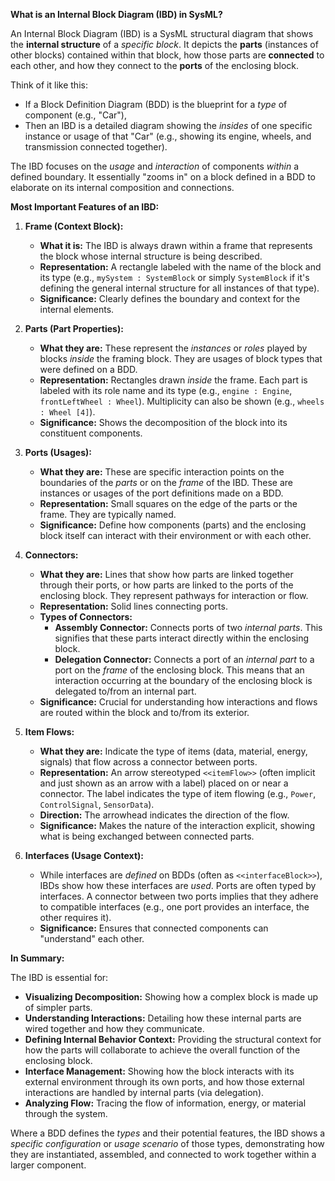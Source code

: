 **What is an Internal Block Diagram (IBD) in SysML?**

An Internal Block Diagram (IBD) is a SysML structural diagram that shows the **internal structure** of a *specific block*. It depicts the **parts** (instances of other blocks) contained within that block, how those parts are **connected** to each other, and how they connect to the **ports** of the enclosing block.

Think of it like this:
*   If a Block Definition Diagram (BDD) is the blueprint for a *type* of component (e.g., "Car"),
*   Then an IBD is a detailed diagram showing the *insides* of one specific instance or usage of that "Car" (e.g., showing its engine, wheels, and transmission connected together).

The IBD focuses on the *usage* and *interaction* of components *within* a defined boundary. It essentially "zooms in" on a block defined in a BDD to elaborate on its internal composition and connections.

**Most Important Features of an IBD:**

1.  **Frame (Context Block):**
    *   **What it is:** The IBD is always drawn within a frame that represents the block whose internal structure is being described.
    *   **Representation:** A rectangle labeled with the name of the block and its type (e.g., `mySystem : SystemBlock` or simply `SystemBlock` if it's defining the general internal structure for all instances of that type).
    *   **Significance:** Clearly defines the boundary and context for the internal elements.

2.  **Parts (Part Properties):**
    *   **What they are:** These represent the *instances* or *roles* played by blocks *inside* the framing block. They are usages of block types that were defined on a BDD.
    *   **Representation:** Rectangles drawn *inside* the frame. Each part is labeled with its role name and its type (e.g., `engine : Engine`, `frontLeftWheel : Wheel`). Multiplicity can also be shown (e.g., `wheels : Wheel [4]`).
    *   **Significance:** Shows the decomposition of the block into its constituent components.

3.  **Ports (Usages):**
    *   **What they are:** These are specific interaction points on the boundaries of the *parts* or on the *frame* of the IBD. These are instances or usages of the port definitions made on a BDD.
    *   **Representation:** Small squares on the edge of the parts or the frame. They are typically named.
    *   **Significance:** Define how components (parts) and the enclosing block itself can interact with their environment or with each other.

4.  **Connectors:**
    *   **What they are:** Lines that show how parts are linked together through their ports, or how parts are linked to the ports of the enclosing block. They represent pathways for interaction or flow.
    *   **Representation:** Solid lines connecting ports.
    *   **Types of Connectors:**
        *   **Assembly Connector:** Connects ports of two *internal parts*. This signifies that these parts interact directly within the enclosing block.
        *   **Delegation Connector:** Connects a port of an *internal part* to a port on the *frame* of the enclosing block. This means that an interaction occurring at the boundary of the enclosing block is delegated to/from an internal part.
    *   **Significance:** Crucial for understanding how interactions and flows are routed within the block and to/from its exterior.

5.  **Item Flows:**
    *   **What they are:** Indicate the type of items (data, material, energy, signals) that flow across a connector between ports.
    *   **Representation:** An arrow stereotyped `<<itemFlow>>` (often implicit and just shown as an arrow with a label) placed on or near a connector. The label indicates the type of item flowing (e.g., `Power`, `ControlSignal`, `SensorData`).
    *   **Direction:** The arrowhead indicates the direction of the flow.
    *   **Significance:** Makes the nature of the interaction explicit, showing what is being exchanged between connected parts.

6.  **Interfaces (Usage Context):**
    *   While interfaces are *defined* on BDDs (often as `<<interfaceBlock>>`), IBDs show how these interfaces are *used*. Ports are often typed by interfaces. A connector between two ports implies that they adhere to compatible interfaces (e.g., one port provides an interface, the other requires it).
    *   **Significance:** Ensures that connected components can "understand" each other.

**In Summary:**

The IBD is essential for:
*   **Visualizing Decomposition:** Showing how a complex block is made up of simpler parts.
*   **Understanding Interactions:** Detailing how these internal parts are wired together and how they communicate.
*   **Defining Internal Behavior Context:** Providing the structural context for how the parts will collaborate to achieve the overall function of the enclosing block.
*   **Interface Management:** Showing how the block interacts with its external environment through its own ports, and how those external interactions are handled by internal parts (via delegation).
*   **Analyzing Flow:** Tracing the flow of information, energy, or material through the system.

Where a BDD defines the *types* and their potential features, the IBD shows a *specific configuration* or *usage scenario* of those types, demonstrating how they are instantiated, assembled, and connected to work together within a larger component.